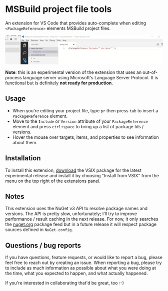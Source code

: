 # MSBuild project file tools

An extension for VS Code that provides auto-complete when editing `<PackageReference>` elements MSBuild project files.

![PackageReference completion](docs/images/package-reference-completion.gif)

**Note**: this is an experimental version of the extension that uses an out-of-process language server using Microsoft's Language Server Protocol. It is functional but is definitely **not ready for production**.

## Usage

* When you're editing your project file, type `pr` then press `tab` to insert a `PackageReference` element.
* Move to the `Include` or `Version` attribute of your `PackageReference` element and press `ctrl+space` to bring up a list of package Ids / versions.
* Hover the mouse over targets, items, and properties to see information about them.

## Installation

To install this extension, [download](https://github.com/tintoy/msbuild-project-tools-vscode/releases/) the VSIX package for the latest experimental release and install it by choosing "Install from VSIX" from the menu on the top right of the extensions panel.

## Notes

This extension uses the NuGet v3 API to resolve package names and versions. The API is pretty slow, unfortunately; I'll try to improve performance / result caching in the next release. For now, it only searches the [nuget.org](https://nuget.org) package feed but in a future release it will respect package sources defined in `NuGet.config`.

## Questions / bug reports

If you have questions, feature requests, or would like to report a bug, please feel free to reach out by creating an issue. When reporting a bug, please try to include as much information as possible about what you were doing at the time, what you expected to happen, and what actually happened.

If you're interested in collaborating that'd be great, too :-)
